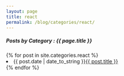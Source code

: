 ```yaml
---
layout: page
title: react
permalink: /blog/categories/react/
---
```


<h5> Posts by Category : {{ page.title }} </h5>

<div class="card">
{% for post in site.categories.react %}
 <li class="category-posts"><span>{{ post.date | date_to_string }}</span><a href="{{ post.url }}">{{ post.title }}</a></li>
{% endfor %}
</div>